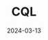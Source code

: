 ---  
layout: startup_page  
title: "CQL"  
id: "cqlcorp.com"  
permalink: "/cqlcqlcorp.com03132024/"  
website: "https://www.cqlcorp.com/"  
funding_round: "Strategic Growth Investment"  
funding_amount: ""  
investors: "Superstep Capital"  
about: "CQL is a leading digital commerce agency providing holistic solutions to enhance customer experiences and drive business outcomes for D2C brands and B2B corporations. They offer integrated services across strategy, user experience, performance marketing, and technology capabilities with partners like Shopify, Salesforce, and BigCommerce. CQL serves a roster of leading US and global brands."  
markets: "Digital Commerce, E-commerce, Marketing, Technology, Information and Internet"  
hq: "Grand Rapids, Michigan, United States"  
founded_year: "1995"  
linkedin: "https://www.linkedin.com/company/cql"  
twitter: "https://twitter.com/cql"  
instagram: ""  
facebook: "https://www.facebook.com/CQLsoftware/"  
crunchbase: "https://www.crunchbase.com/organization/cql"  
pitchbook: ""  

date_display: "13-Mar-2024"  
date: "2024-03-13"

# SEO Optimization  
meta_title: "CQL - Strategic Growth Investment"  
meta_description: "CQL, CQL is a leading digital commerce agency providing holistic solutions to enhance customer experiences and drive business outcomes for D2C brands and B..."  
meta_keywords: "CQL, Digital Commerce, E-commerce, Marketing, Technology, Information and Internet, Strategic Growth Investment funding"  
canonical_url: "https://startup.projectstartups.com/cqlcqlcorp.com03132024/"  
---